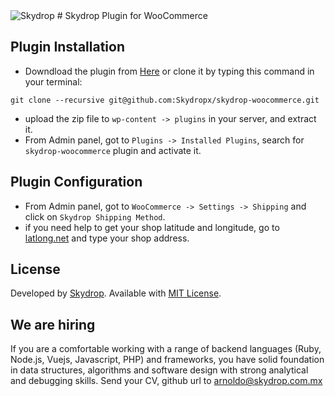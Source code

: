 <img src="http://www.masys.co/skydrop/Skydrop-purple.png" alt="Skydrop" />
# Skydrop Plugin for WooCommerce

## Plugin Installation
- Downdload the plugin from [Here]() or clone it by typing this command in your terminal:

```
git clone --recursive git@github.com:Skydropx/skydrop-woocommerce.git 
```

- upload the zip file to `wp-content -> plugins` in your server, and extract it.
- From Admin panel, got to `Plugins -> Installed Plugins`, search for `skydrop-woocommerce` plugin and activate it.

## Plugin Configuration

- From Admin panel, got to `WooCommerce -> Settings -> Shipping` and click on `Skydrop Shipping Method`.
- if you need help to get your shop latitude and longitude, go to [latlong.net](http://www.latlong.net/) and type your shop address.








License
-------
Developed by [Skydrop](http://www.skydrop.com.mx). Available with [MIT License](LICENSE).

We are hiring
-------------

If you are a comfortable working with a range of backend languages (Ruby, Node.js, Vuejs, Javascript, PHP) and frameworks,
you have solid foundation in data structures, algorithms and software design with strong analytical and debugging skills.
Send your CV, github url to arnoldo@skydrop.com.mx


